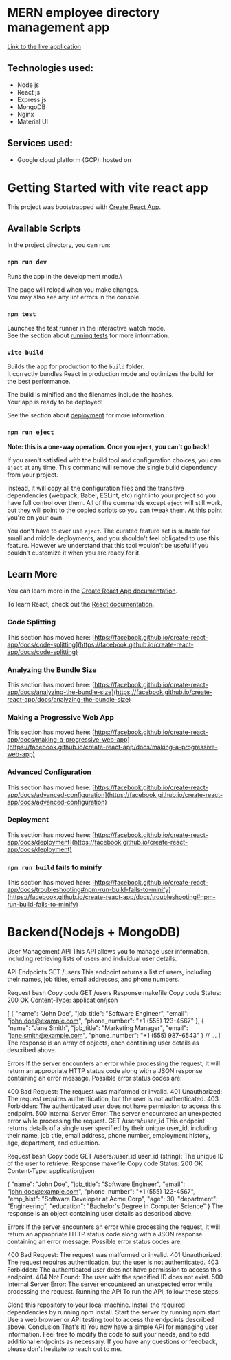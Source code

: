 # MERN employee directory management app

[Link to the live application](https://traverze.ml/)

## Technologies used:
* Node js
* React js
* Express js
* MongoDB
* Nginx
* Material UI

## Services used:
* Google cloud platform (GCP): hosted on


# Getting Started with vite react app

This project was bootstrapped with [Create React App](https://github.com/facebook/create-react-app).

## Available Scripts

In the project directory, you can run:

### `npm run dev`

Runs the app in the development mode.\

The page will reload when you make changes.\
You may also see any lint errors in the console.

### `npm test`

Launches the test runner in the interactive watch mode.\
See the section about [running tests](https://facebook.github.io/create-react-app/docs/running-tests) for more information.

### `vite build`

Builds the app for production to the `build` folder.\
It correctly bundles React in production mode and optimizes the build for the best performance.

The build is minified and the filenames include the hashes.\
Your app is ready to be deployed!

See the section about [deployment](https://facebook.github.io/create-react-app/docs/deployment) for more information.

### `npm run eject`

**Note: this is a one-way operation. Once you `eject`, you can't go back!**

If you aren't satisfied with the build tool and configuration choices, you can `eject` at any time. This command will remove the single build dependency from your project.

Instead, it will copy all the configuration files and the transitive dependencies (webpack, Babel, ESLint, etc) right into your project so you have full control over them. All of the commands except `eject` will still work, but they will point to the copied scripts so you can tweak them. At this point you're on your own.

You don't have to ever use `eject`. The curated feature set is suitable for small and middle deployments, and you shouldn't feel obligated to use this feature. However we understand that this tool wouldn't be useful if you couldn't customize it when you are ready for it.

## Learn More

You can learn more in the [Create React App documentation](https://facebook.github.io/create-react-app/docs/getting-started).

To learn React, check out the [React documentation](https://reactjs.org/).

### Code Splitting

This section has moved here: [https://facebook.github.io/create-react-app/docs/code-splitting](https://facebook.github.io/create-react-app/docs/code-splitting)

### Analyzing the Bundle Size

This section has moved here: [https://facebook.github.io/create-react-app/docs/analyzing-the-bundle-size](https://facebook.github.io/create-react-app/docs/analyzing-the-bundle-size)

### Making a Progressive Web App

This section has moved here: [https://facebook.github.io/create-react-app/docs/making-a-progressive-web-app](https://facebook.github.io/create-react-app/docs/making-a-progressive-web-app)

### Advanced Configuration

This section has moved here: [https://facebook.github.io/create-react-app/docs/advanced-configuration](https://facebook.github.io/create-react-app/docs/advanced-configuration)

### Deployment

This section has moved here: [https://facebook.github.io/create-react-app/docs/deployment](https://facebook.github.io/create-react-app/docs/deployment)

### `npm run build` fails to minify

This section has moved here: [https://facebook.github.io/create-react-app/docs/troubleshooting#npm-run-build-fails-to-minify](https://facebook.github.io/create-react-app/docs/troubleshooting#npm-run-build-fails-to-minify)

# Backend(Nodejs + MongoDB)

User Management API
This API allows you to manage user information, including retrieving lists of users and individual user details.

API Endpoints
GET /users
This endpoint returns a list of users, including their names, job titles, email addresses, and phone numbers.

Request
bash
Copy code
GET /users
Response
makefile
Copy code
Status: 200 OK
Content-Type: application/json

[
  {
    "name": "John Doe",
    "job_title": "Software Engineer",
    "email": "john.doe@example.com",
    "phone_number": "+1 (555) 123-4567"
  },
  {
    "name": "Jane Smith",
    "job_title": "Marketing Manager",
    "email": "jane.smith@example.com",
    "phone_number": "+1 (555) 987-6543"
  }
  // ...
]
The response is an array of objects, each containing user details as described above.

Errors
If the server encounters an error while processing the request, it will return an appropriate HTTP status code along with a JSON response containing an error message. Possible error status codes are:

400 Bad Request: The request was malformed or invalid.
401 Unauthorized: The request requires authentication, but the user is not authenticated.
403 Forbidden: The authenticated user does not have permission to access this endpoint.
500 Internal Server Error: The server encountered an unexpected error while processing the request.
GET /users/:user_id
This endpoint returns details of a single user specified by their unique user_id, including their name, job title, email address, phone number, employment history, age, department, and education.

Request
bash
Copy code
GET /users/:user_id
user_id (string): The unique ID of the user to retrieve.
Response
makefile
Copy code
Status: 200 OK
Content-Type: application/json

{
  "name": "John Doe",
  "job_title": "Software Engineer",
  "email": "john.doe@example.com",
  "phone_number": "+1 (555) 123-4567",
  "emp_hist": "Software Developer at Acme Corp",
  "age": 30,
  "department": "Engineering",
  "education": "Bachelor's Degree in Computer Science"
}
The response is an object containing user details as described above.

Errors
If the server encounters an error while processing the request, it will return an appropriate HTTP status code along with a JSON response containing an error message. Possible error status codes are:

400 Bad Request: The request was malformed or invalid.
401 Unauthorized: The request requires authentication, but the user is not authenticated.
403 Forbidden: The authenticated user does not have permission to access this endpoint.
404 Not Found: The user with the specified ID does not exist.
500 Internal Server Error: The server encountered an unexpected error while processing the request.
Running the API
To run the API, follow these steps:

Clone this repository to your local machine.
Install the required dependencies by running npm install.
Start the server by running npm start.
Use a web browser or API testing tool to access the endpoints described above.
Conclusion
That's it! You now have a simple API for managing user information. Feel free to modify the code to suit your needs, and to add additional endpoints as necessary. If you have any questions or feedback, please don't hesitate to reach out to me.